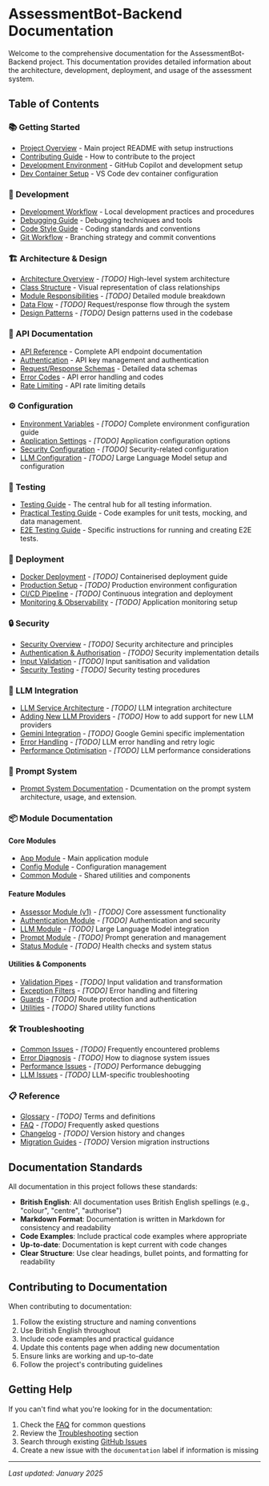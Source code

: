 # AssessmentBot-Backend Documentation

Welcome to the comprehensive documentation for the AssessmentBot-Backend project. This documentation provides detailed information about the architecture, development, deployment, and usage of the assessment system.

## Table of Contents

### 📚 Getting Started

- [Project Overview](../README.md) - Main project README with setup instructions
- [Contributing Guide](../CONTRIBUTING.md) - How to contribute to the project
- [Development Environment](copilot-environment.md) - GitHub Copilot and development setup
- [Dev Container Setup](../.devcontainer/README.md) - VS Code dev container configuration

### 🔧 Development

- [Development Workflow](development/workflow.md) - Local development practices and procedures
- [Debugging Guide](development/debugging.md) - Debugging techniques and tools
- [Code Style Guide](development/code-style.md) - Coding standards and conventions
- [Git Workflow](development/git-workflow.md) - Branching strategy and commit conventions

### 🏗️ Architecture & Design

- [Architecture Overview](architecture/overview.md) - _[TODO]_ High-level system architecture
- [Class Structure](design/ClassStructure.md) - Visual representation of class relationships
- [Module Responsibilities](architecture/modules.md) - _[TODO]_ Detailed module breakdown
- [Data Flow](architecture/data-flow.md) - _[TODO]_ Request/response flow through the system
- [Design Patterns](architecture/patterns.md) - _[TODO]_ Design patterns used in the codebase

### 🔌 API Documentation

- [API Reference](api/API_Documentation.md) - Complete API endpoint documentation
- [Authentication](auth/API_Key_Management.md) - API key management and authentication
- [Request/Response Schemas](api/schemas.md) - Detailed data schemas
- [Error Codes](api/error-codes.md) - API error handling and codes
- [Rate Limiting](api/rate-limiting.md) - API rate limiting details

### ⚙️ Configuration

- [Environment Variables](configuration/environment.md) - _[TODO]_ Complete environment configuration guide
- [Application Settings](configuration/settings.md) - _[TODO]_ Application configuration options
- [Security Configuration](configuration/security.md) - _[TODO]_ Security-related configuration
- [LLM Configuration](configuration/llm.md) - _[TODO]_ Large Language Model setup and configuration

### 🧪 Testing

- [Testing Guide](testing/README.md) - The central hub for all testing information.
- [Practical Testing Guide](testing/PRACTICAL_GUIDE.md) - Code examples for unit tests, mocking, and data management.
- [E2E Testing Guide](testing/E2E_GUIDE.md) - Specific instructions for running and creating E2E tests.

### 🚀 Deployment

- [Docker Deployment](deployment/docker.md) - _[TODO]_ Containerised deployment guide
- [Production Setup](deployment/production.md) - _[TODO]_ Production environment configuration
- [CI/CD Pipeline](deployment/cicd.md) - _[TODO]_ Continuous integration and deployment
- [Monitoring & Observability](deployment/monitoring.md) - _[TODO]_ Application monitoring setup

### 🔒 Security

- [Security Overview](security/overview.md) - _[TODO]_ Security architecture and principles
- [Authentication & Authorisation](security/auth.md) - _[TODO]_ Security implementation details
- [Input Validation](security/validation.md) - _[TODO]_ Input sanitisation and validation
- [Security Testing](security/testing.md) - _[TODO]_ Security testing procedures

### 🤖 LLM Integration

- [LLM Service Architecture](llm/architecture.md) - _[TODO]_ LLM integration architecture
- [Adding New LLM Providers](llm/providers.md) - _[TODO]_ How to add support for new LLM providers
- [Gemini Integration](llm/gemini.md) - _[TODO]_ Google Gemini specific implementation
- [Error Handling](llm/error-handling.md) - _[TODO]_ LLM error handling and retry logic
- [Performance Optimisation](llm/performance.md) - _[TODO]_ LLM performance considerations

### 📝 Prompt System

- [Prompt System Documentation](prompts/README.md) - Dcumentation on the prompt system architecture, usage, and extension.

### 📦 Module Documentation

#### Core Modules

- [App Module](modules/app.md) - Main application module
- [Config Module](modules/config.md) - Configuration management
- [Common Module](modules/common.md) - Shared utilities and components

#### Feature Modules

- [Assessor Module (v1)](modules/assessor.md) - _[TODO]_ Core assessment functionality
- [Authentication Module](modules/auth.md) - _[TODO]_ Authentication and security
- [LLM Module](modules/llm.md) - _[TODO]_ Large Language Model integration
- [Prompt Module](modules/prompt.md) - _[TODO]_ Prompt generation and management
- [Status Module](modules/status.md) - _[TODO]_ Health checks and system status

#### Utilities & Components

- [Validation Pipes](modules/pipes.md) - _[TODO]_ Input validation and transformation
- [Exception Filters](modules/filters.md) - _[TODO]_ Error handling and filtering
- [Guards](modules/guards.md) - _[TODO]_ Route protection and authentication
- [Utilities](modules/utilities.md) - _[TODO]_ Shared utility functions

### 🛠️ Troubleshooting

- [Common Issues](troubleshooting/common-issues.md) - _[TODO]_ Frequently encountered problems
- [Error Diagnosis](troubleshooting/diagnosis.md) - _[TODO]_ How to diagnose system issues
- [Performance Issues](troubleshooting/performance.md) - _[TODO]_ Performance debugging
- [LLM Issues](troubleshooting/llm.md) - _[TODO]_ LLM-specific troubleshooting

### 📋 Reference

- [Glossary](reference/glossary.md) - _[TODO]_ Terms and definitions
- [FAQ](reference/faq.md) - _[TODO]_ Frequently asked questions
- [Changelog](reference/changelog.md) - _[TODO]_ Version history and changes
- [Migration Guides](reference/migrations.md) - _[TODO]_ Version migration instructions

## Documentation Standards

All documentation in this project follows these standards:

- **British English**: All documentation uses British English spellings (e.g., "colour", "centre", "authorise")
- **Markdown Format**: Documentation is written in Markdown for consistency and readability
- **Code Examples**: Include practical code examples where appropriate
- **Up-to-date**: Documentation is kept current with code changes
- **Clear Structure**: Use clear headings, bullet points, and formatting for readability

## Contributing to Documentation

When contributing to documentation:

1. Follow the existing structure and naming conventions
2. Use British English throughout
3. Include code examples and practical guidance
4. Update this contents page when adding new documentation
5. Ensure links are working and up-to-date
6. Follow the project's contributing guidelines

## Getting Help

If you can't find what you're looking for in the documentation:

1. Check the [FAQ](reference/faq.md) for common questions
2. Review the [Troubleshooting](troubleshooting/common-issues.md) section
3. Search through existing [GitHub Issues](https://github.com/h-arnold/AssessmentBot-Backend/issues)
4. Create a new issue with the `documentation` label if information is missing

---

_Last updated: January 2025_
